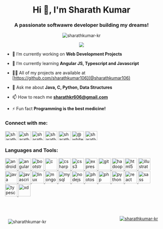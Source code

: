<h1 align="center">Hi 👋, I'm Sharath Kumar</h1>
<h3 align="center">A passionate softwawre developer building my dreams!</h3>

<p align="center"> <img src="https://komarev.com/ghpvc/?username=sharathkumar-kr&label=%20PROFILE%20VIEWS%20&color=blue&style=flat-square" alt="sharathkumar-kr" /> </p>
<p align="center"><img src="https://media.giphy.com/media/Y4ak9Ki2GZCbJxAnJD/giphy.gif"><p>

- 🔭 I’m currently working on **Web Development Projects**

- 🌱 I’m currently learning **Angular JS, Typescript and Javascript**

- 👨‍💻 All of my projects are available at [https://github.com/sharathkumar106](@sharathkumar106)

- 💬 Ask me about **Java, C, Python, Data Structures**

- 📫 How to reach me **sharathkr606@gmail.com**

- ⚡ Fun fact **Programming is the best medicine!**

<p align="left">
    <h3 align="left">Connect with me:</h3>
    <a href="https://dev.to/sharathkumar106" target="blank"><img align="center"
            src="https://cdn.jsdelivr.net/npm/simple-icons@3.0.1/icons/dev-dot-to.svg" alt="sharathkumar106" height="30"
            width="40" /></a>
    <a href="https://twitter.com/sharathkumar106" target="blank"><img align="center"
            src="https://cdn.jsdelivr.net/npm/simple-icons@3.0.1/icons/twitter.svg" alt="sharathkumar106" height="30"
            width="40" /></a>
    <a href="https://linkedin.com/in/sharathkumarkr" target="blank"><img align="center"
            src="https://cdn.jsdelivr.net/npm/simple-icons@3.0.1/icons/linkedin.svg" alt="sharathkumarkr" height="30"
            width="40" /></a>
    <a href="https://fb.com/sharathkumar806" target="blank"><img align="center"
            src="https://cdn.jsdelivr.net/npm/simple-icons@3.0.1/icons/facebook.svg" alt="sharathkumar806" height="30"
            width="40" /></a>
    <a href="https://instagram.com/sharath.kumar.10.6" target="blank"><img align="center"
            src="https://cdn.jsdelivr.net/npm/simple-icons@3.0.1/icons/instagram.svg" alt="sharath.kumar.10.6"
            height="30" width="40" /></a>
    <a href="https://medium.com/@whitemicrophone" target="blank"><img align="center"
            src="https://cdn.jsdelivr.net/npm/simple-icons@3.0.1/icons/medium.svg" alt="@whitemicrophone" height="30"
            width="40" /></a>
    <a href="https://www.hackerrank.com/sharathkumar106" target="blank"><img align="center"
            src="https://cdn.jsdelivr.net/npm/simple-icons@3.0.1/icons/hackerrank.svg" alt="sharathkumar106" height="30"
            width="40" /></a>
</p>

<h3 align="left">Languages and Tools:</h3>
<p align="left"> <a href="https://developer.android.com" target="_blank"> <img
            src="https://devicons.github.io/devicon/devicon.git/icons/android/android-original-wordmark.svg"
            alt="android" width="40" height="40" /> </a> <a href="https://angular.io" target="_blank"> <img
            src="https://devicons.github.io/devicon/devicon.git/icons/angularjs/angularjs-original.svg" alt="angularjs"
            width="40" height="40" /> </a> <a href="https://getbootstrap.com" target="_blank"> <img
            src="https://devicons.github.io/devicon/devicon.git/icons/bootstrap/bootstrap-plain.svg" alt="bootstrap"
            width="40" height="40" /> </a> <a href="https://www.cprogramming.com/" target="_blank"> <img
            src="https://devicons.github.io/devicon/devicon.git/icons/c/c-original.svg" alt="c" width="40"
            height="40" /> </a> <a href="https://www.w3schools.com/cs/" target="_blank"> <img
            src="https://devicons.github.io/devicon/devicon.git/icons/csharp/csharp-original.svg" alt="csharp"
            width="40" height="40" /> </a> <a href="https://www.w3schools.com/css/" target="_blank"> <img
            src="https://devicons.github.io/devicon/devicon.git/icons/css3/css3-original-wordmark.svg" alt="css3"
            width="40" height="40" /> </a> <a href="https://expressjs.com" target="_blank"> <img
            src="https://devicons.github.io/devicon/devicon.git/icons/express/express-original-wordmark.svg"
            alt="express" width="40" height="40" /> </a> <a href="https://git-scm.com/" target="_blank"> <img
            src="https://www.vectorlogo.zone/logos/git-scm/git-scm-icon.svg" alt="git" width="40" height="40" /> </a> <a
        href="https://hadoop.apache.org/" target="_blank"> <img
            src="https://www.vectorlogo.zone/logos/apache_hadoop/apache_hadoop-icon.svg" alt="hadoop" width="40"
            height="40" /> </a> <a href="https://www.w3.org/html/" target="_blank"> <img
            src="https://devicons.github.io/devicon/devicon.git/icons/html5/html5-original-wordmark.svg" alt="html5"
            width="40" height="40" /> </a> <a href="https://www.adobe.com/in/products/illustrator.html" target="_blank">
        <img src="https://www.vectorlogo.zone/logos/adobe_illustrator/adobe_illustrator-icon.svg" alt="illustrator"
            width="40" height="40" /> </a> <a href="https://www.java.com" target="_blank"> <img
            src="https://devicons.github.io/devicon/devicon.git/icons/java/java-original-wordmark.svg" alt="java"
            width="40" height="40" /> </a> <a href="https://developer.mozilla.org/en-US/docs/Web/JavaScript"
        target="_blank"> <img
            src="https://devicons.github.io/devicon/devicon.git/icons/javascript/javascript-original.svg"
            alt="javascript" width="40" height="40" /> </a> <a href="https://www.linux.org/" target="_blank"> <img
            src="https://devicons.github.io/devicon/devicon.git/icons/linux/linux-original.svg" alt="linux" width="40"
            height="40" /> </a> <a href="https://www.mongodb.com/" target="_blank"> <img
            src="https://devicons.github.io/devicon/devicon.git/icons/mongodb/mongodb-original-wordmark.svg"
            alt="mongodb" width="40" height="40" /> </a> <a href="https://www.mysql.com/" target="_blank"> <img
            src="https://devicons.github.io/devicon/devicon.git/icons/mysql/mysql-original-wordmark.svg" alt="mysql"
            width="40" height="40" /> </a> <a href="https://nodejs.org" target="_blank"> <img
            src="https://devicons.github.io/devicon/devicon.git/icons/nodejs/nodejs-original-wordmark.svg" alt="nodejs"
            width="40" height="40" /> </a> <a href="https://www.photoshop.com/en" target="_blank"> <img
            src="https://devicons.github.io/devicon/devicon.git/icons/photoshop/photoshop-plain.svg" alt="photoshop"
            width="40" height="40" /> </a> <a href="https://www.php.net" target="_blank"> <img
            src="https://devicons.github.io/devicon/devicon.git/icons/php/php-original.svg" alt="php" width="40"
            height="40" /> </a> <a href="https://www.python.org" target="_blank"> <img
            src="https://devicons.github.io/devicon/devicon.git/icons/python/python-original.svg" alt="python"
            width="40" height="40" /> </a> <a href="https://reactjs.org/" target="_blank"> <img
            src="https://devicons.github.io/devicon/devicon.git/icons/react/react-original-wordmark.svg" alt="react"
            width="40" height="40" /> </a> <a href="https://sass-lang.com" target="_blank"> <img
            src="https://devicons.github.io/devicon/devicon.git/icons/sass/sass-original.svg" alt="sass" width="40"
            height="40" /> </a> <a href="https://www.typescriptlang.org/" target="_blank"> <img
            src="https://devicons.github.io/devicon/devicon.git/icons/typescript/typescript-original.svg"
            alt="typescript" width="40" height="40" /> </a> <a href="https://www.adobe.com/products/xd.html"
        target="_blank"> <img src="https://cdn.worldvectorlogo.com/logos/adobe-xd.svg" alt="xd" width="40"
            height="40" /> </a> </p>
<br><br>

<p><img align="left" style="margin:10px"
        src="https://github-readme-stats.vercel.app/api?username=sharathkumar-kr&show_icons=true&theme=onedark"
        alt="sharathkumar-kr" /></p>
        
<p align="right"> <a href="https://github.com/ryo-ma/github-profile-trophy"><img
            src="https://github-profile-trophy.vercel.app/?username=sharathkumar-kr&theme=onedark&column=3&row=2&margin-w=15"
            alt="sharathkumar-kr" /></a> </p>
